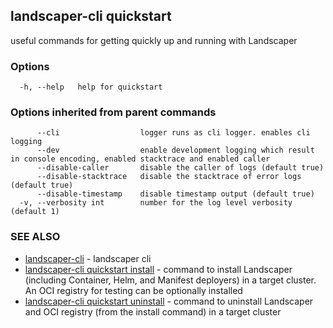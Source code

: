 ## landscaper-cli quickstart

useful commands for getting quickly up and running with Landscaper

### Options

```
  -h, --help   help for quickstart
```

### Options inherited from parent commands

```
      --cli                  logger runs as cli logger. enables cli logging
      --dev                  enable development logging which result in console encoding, enabled stacktrace and enabled caller
      --disable-caller       disable the caller of logs (default true)
      --disable-stacktrace   disable the stacktrace of error logs (default true)
      --disable-timestamp    disable timestamp output (default true)
  -v, --verbosity int        number for the log level verbosity (default 1)
```

### SEE ALSO

* [landscaper-cli](landscaper-cli.md)	 - landscaper cli
* [landscaper-cli quickstart install](landscaper-cli_quickstart_install.md)	 - command to install Landscaper (including Container, Helm, and Manifest deployers) in a target cluster. An OCI registry for testing can be optionally installed
* [landscaper-cli quickstart uninstall](landscaper-cli_quickstart_uninstall.md)	 - command to uninstall Landscaper and OCI registry (from the install command) in a target cluster

